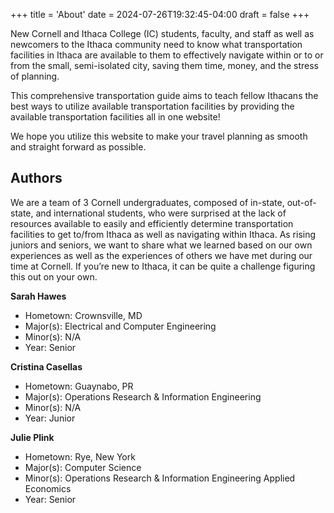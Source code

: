 +++
title = 'About'
date = 2024-07-26T19:32:45-04:00
draft = false
+++

New Cornell and Ithaca College (IC) students, faculty, and staff as well as newcomers to the Ithaca community need to know what transportation facilities in Ithaca are available to them to effectively navigate within or to or from the small, semi-isolated city, saving them time, money, and the stress of planning.

This comprehensive transportation guide aims to teach fellow Ithacans the best ways to utilize available transportation facilities by providing the available transportation facilities all in one website!

We hope you utilize this website to make your travel planning as smooth and straight forward as possible.

## Authors
We are a team of 3 Cornell undergraduates, composed of in-state, out-of-state, and international students, who were surprised at the lack of resources available to easily and efficiently determine transportation facilities to get to/from Ithaca as well as navigating within Ithaca. As rising juniors and seniors, we want to share what we learned based on our own experiences as well as the experiences of others we have met during our time at Cornell. If you’re new to Ithaca, it can be quite a challenge figuring this out on your own.

**Sarah Hawes**
- Hometown: Crownsville, MD
- Major(s): Electrical and Computer Engineering
- Minor(s): N/A
- Year: Senior

**Cristina Casellas**
- Hometown: Guaynabo, PR
- Major(s): Operations Research & Information Engineering
- Minor(s): N/A
- Year: Junior

**Julie Plink**
- Hometown: Rye, New York
- Major(s): Computer Science
- Minor(s): Operations Research & Information Engineering Applied Economics
- Year: Senior

